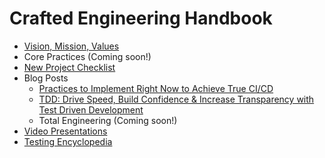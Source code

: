 # Crafted Engineering Handbook

- [Vision, Mission, Values](pages/values.md)
- Core Practices (Coming soon!)
- [New Project Checklist](pages/new_project_checklist.md)
- Blog Posts
  - [Practices to Implement Right Now to Achieve True CI/CD](https://www.crafted.solutions/blog-feeds/practices-to-implement-right-now-to-achieve-true-cicd)
  - [TDD: Drive Speed, Build Confidence & Increase Transparency with Test Driven Development](https://www.crafted.solutions/blog-feeds/drive-speed-build-confidence-and-increase-transparency-with-test-driven-development)
  - Total Engineering (Coming soon!)
- [Video Presentations](https://drive.google.com/drive/folders/1h0Mfuj6HDO1BlX3XPsCspPHFue8Quk5q?usp=drive_link)
- [Testing Encyclopedia](https://github.com/craftedsolutions/testing-encyclopedia)
